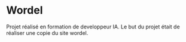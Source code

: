 # Wordel
Projet réalisé en formation de developpeur IA.
Le but du projet était de réaliser une copie du site wordel.
